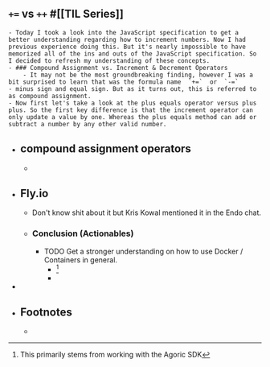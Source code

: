 ## `+=` vs `++` #[[TIL Series]]
	- Today I took a look into the JavaScript specification to get a better understanding regarding how to increment numbers. Now I had previous experience doing this. But it's nearly impossible to have memorized all of the ins and outs of the JavaScript specification. So I decided to refresh my understanding of these concepts.
	- ### Compound Assignment vs. Increment & Decrement Operators
		- It may not be the most groundbreaking finding, however I was a bit surprised to learn that was the formula name  `+=`  or  `-=`
	- minus sign and equal sign. But as it turns out, this is referred to as compound assignment.
	- Now first let's take a look at the plus equals operator versus plus plus. So the first key difference is that the increment operator can only update a value by one. Whereas the plus equals method can add or subtract a number by any other valid number.
- ## compound assignment operators
	-
- ## Fly.io
	- Don't know shit about it but Kris Kowal mentioned it in the Endo chat.
	- ### Conclusion (Actionables)
		- TODO Get a stronger understanding on how to use Docker / Containers in general.
			- [^1]
			-
-
- ## Footnotes
	- [^1]: This primarily stems from working with the Agoric SDK